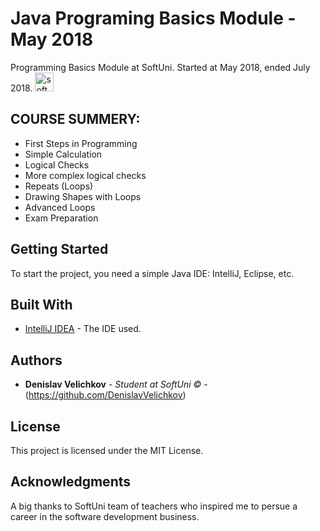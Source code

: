 # Java Programing Basics Module - May 2018 

<p text-align="center">Programming Basics Module at SoftUni. Started at May 2018, ended July 2018. <a href="https://www.softuni.bg"><img src="http://grozdarska.net/wp-content/uploads/2015/01/SoftUni-Logo-300x300.png" width="30" alt="software-university"></a>
</p>

## COURSE SUMMERY:

* First Steps in Programming
* Simple Calculation
* Logical Checks
* More complex logical checks
* Repeats (Loops)
* Drawing Shapes with Loops
* Advanced Loops
* Exam Preparation

## Getting Started

To start the project, you need a simple Java IDE: IntelliJ, Eclipse, etc.

## Built With

* [IntelliJ IDEA](https://www.jetbrains.com/idea/) - The IDE used.

## Authors

* **Denislav Velichkov** - *Student at SoftUni ©* - (https://github.com/DenislavVelichkov)

## License

This project is licensed under the MIT License.

## Acknowledgments

A big thanks to SoftUni team of teachers who inspired me to persue a career in the software development business.
